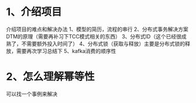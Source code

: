 # 1、介绍项目

介绍项目的难点和解决办法
1、模型的简历，流程的串行
2、分布式事务解决方案 DTM的原理（需要再补习下TCC模式相关的东西）
3、分布式ID（这个已经很成熟了，不需要额外投入时间了）
4、分布式锁（获取与释放）主要是分布式锁的释放，需要再次学习总结下
5、kafka消费的顺序性

# 2、怎么理解幂等性
可以找一个事例来解决
